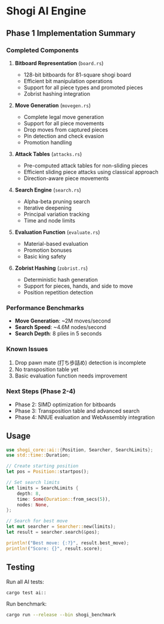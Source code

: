 # Shogi AI Engine

## Phase 1 Implementation Summary

### Completed Components

1. **Bitboard Representation** (`board.rs`)
   - 128-bit bitboards for 81-square shogi board
   - Efficient bit manipulation operations
   - Support for all piece types and promoted pieces
   - Zobrist hashing integration

2. **Move Generation** (`movegen.rs`)
   - Complete legal move generation
   - Support for all piece movements
   - Drop moves from captured pieces
   - Pin detection and check evasion
   - Promotion handling

3. **Attack Tables** (`attacks.rs`)
   - Pre-computed attack tables for non-sliding pieces
   - Efficient sliding piece attacks using classical approach
   - Direction-aware piece movements

4. **Search Engine** (`search.rs`)
   - Alpha-beta pruning search
   - Iterative deepening
   - Principal variation tracking
   - Time and node limits

5. **Evaluation Function** (`evaluate.rs`)
   - Material-based evaluation
   - Promotion bonuses
   - Basic king safety

6. **Zobrist Hashing** (`zobrist.rs`)
   - Deterministic hash generation
   - Support for pieces, hands, and side to move
   - Position repetition detection

### Performance Benchmarks

- **Move Generation**: ~2M moves/second
- **Search Speed**: ~4.6M nodes/second
- **Search Depth**: 8 plies in 5 seconds

### Known Issues

1. Drop pawn mate (打ち歩詰め) detection is incomplete
2. No transposition table yet
3. Basic evaluation function needs improvement

### Next Steps (Phase 2-4)

- Phase 2: SIMD optimization for bitboards
- Phase 3: Transposition table and advanced search
- Phase 4: NNUE evaluation and WebAssembly integration

## Usage

```rust
use shogi_core::ai::{Position, Searcher, SearchLimits};
use std::time::Duration;

// Create starting position
let pos = Position::startpos();

// Set search limits
let limits = SearchLimits {
    depth: 8,
    time: Some(Duration::from_secs(5)),
    nodes: None,
};

// Search for best move
let mut searcher = Searcher::new(limits);
let result = searcher.search(&pos);

println!("Best move: {:?}", result.best_move);
println!("Score: {}", result.score);
```

## Testing

Run all AI tests:
```bash
cargo test ai::
```

Run benchmark:
```bash
cargo run --release --bin shogi_benchmark
```